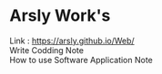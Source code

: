 # Arsly Work's
Link : https://arsly.github.io/Web/
<br>
Write Codding Note
<br>
How to use Software Application Note
